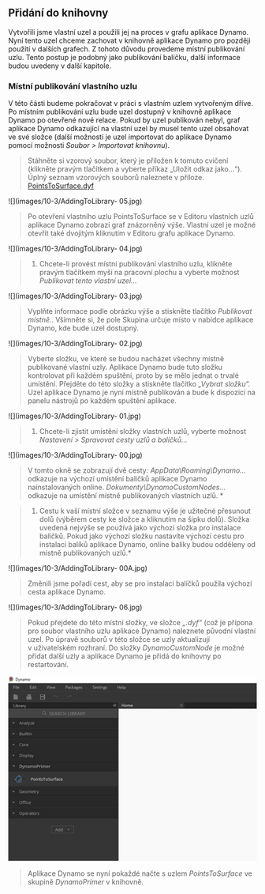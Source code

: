 

## Přidání do knihovny

Vytvořili jsme vlastní uzel a použili jej na proces v grafu aplikace Dynamo. Nyní tento uzel chceme zachovat v knihovně aplikace Dynamo pro později použití v dalších grafech. Z tohoto důvodu provedeme místní publikování uzlu. Tento postup je podobný jako publikování balíčku, další informace budou uvedeny v další kapitole.

### Místní publikování vlastního uzlu

V této části budeme pokračovat v práci s vlastním uzlem vytvořeným dříve. Po místním publikování uzlu bude uzel dostupný v knihovně aplikace Dynamo po otevřené nové relace. Pokud by uzel publikován nebyl, graf aplikace Dynamo odkazující na vlastní uzel by musel tento uzel obsahovat ve své složce (další možností je uzel importovat do aplikace Dynamo pomocí možnosti *Soubor > Importovat knihovnu*).

> Stáhněte si vzorový soubor, který je přiložen k tomuto cvičení (klikněte pravým tlačítkem a vyberte příkaz „Uložit odkaz jako...“). Úplný seznam vzorových souborů naleznete v příloze. [PointsToSurface.dyf](datasets/10-3/PointsToSurface.dyf)

![](images/10-3/AddingToLibrary- 05.jpg)

> Po otevření vlastního uzlu PointsToSurface se v Editoru vlastních uzlů aplikace Dynamo zobrazí graf znázorněný výše. Vlastní uzel je možné otevřít také dvojitým kliknutím v Editoru grafu aplikace Dynamo.

![](images/10-3/AddingToLibrary- 04.jpg)

> 1. Chcete-li provést místní publikování vlastního uzlu, klikněte pravým tlačítkem myši na pracovní plochu a vyberte možnost *Publikovat tento vlastní uzel...*

![](images/10-3/AddingToLibrary- 03.jpg)

> Vyplňte informace podle obrázku výše a stiskněte tlačítko *Publikovat místně.*. Všimněte si, že pole Skupina určuje místo v nabídce aplikace Dynamo, kde bude uzel dostupný.

![](images/10-3/AddingToLibrary- 02.jpg)

> Vyberte složku, ve které se budou nacházet všechny místně publikované vlastní uzly. Aplikace Dynamo bude tuto složku kontrolovat při každém spuštění, proto by se mělo jednat o trvalé umístění. Přejděte do této složky a stiskněte tlačítko *„Vybrat složku“.* Uzel aplikace Dynamo je nyní místně publikován a bude k dispozici na panelu nástrojů po každém spuštění aplikace.

![](images/10-3/AddingToLibrary- 01.jpg)

> 1. Chcete-li zjistit umístění složky vlastních uzlů, vyberte možnost *Nastavení > Spravovat cesty uzlů a balíčků...*

![](images/10-3/AddingToLibrary- 00.jpg)

> V tomto okně se zobrazují dvě cesty: *AppData\Roaming\Dynamo...* odkazuje na výchozí umístění balíčků aplikace Dynamo nainstalovaných online. *Dokumenty\DynamoCustomNodes...* odkazuje na umístění místně publikovaných vlastních uzlů. *

> 1. Cestu k vaší místní složce v seznamu výše je užitečné přesunout dolů (výběrem cesty ke složce a kliknutím na šipku dolů). Složka uvedená nejvýše se používá jako výchozí složka pro instalace balíčků. Pokud jako výchozí složku nastavíte výchozí cestu pro instalaci balíků aplikace Dynamo, online balíky budou odděleny od místně publikovaných uzlů.*

![](images/10-3/AddingToLibrary- 00A.jpg)

> Změnili jsme pořadí cest, aby se pro instalaci balíčků použila výchozí cesta aplikace Dynamo.

![](images/10-3/AddingToLibrary- 06.jpg)

> Pokud přejdete do této místní složky, ve složce *„.dyf“* (což je přípona pro soubor vlastního uzlu aplikace Dynamo) naleznete původní vlastní uzel. Po úpravě souborů v této složce se uzly aktualizují v uživatelském rozhraní. Do složky *DynamoCustomNode* je možné přidat další uzly a aplikace Dynamo je přidá do knihovny po restartování.

![](images/10-3/library.jpg)

> Aplikace Dynamo se nyní pokaždé načte s uzlem *PointsToSurface* ve skupině *DynamoPrimer* v knihovně.

